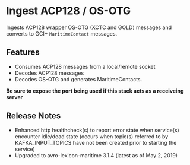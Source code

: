 # Ingest ACP128 / OS-OTG 

Ingests ACP128 wrapper OS-OTG (XCTC and GOLD) messages and converts to GCI+ `MaritimeContact` messages.

## Features

- Consumes ACP128 messages from a local/remote socket
- Decodes ACP128 messages
- Decodes OS-OTG and generates MaritimeContacts. 

**Be sure to expose the port being used if this stack acts as a receiveing server**

## Release Notes

- Enhanced http healthcheck(s) to report error state when service(s) encounter idle/dead state (occurs when topic(s) referred 
to by KAFKA_INPUT_TOPICS have not been created prior to starting the service)
- Upgraded to avro-lexicon-maritime 3.1.4 (latest as of May 2, 2019)

 
 
